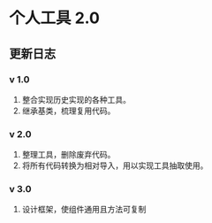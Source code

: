 # 个人工具 2.0

## 更新日志

### v 1.0

1. 整合实现历史实现的各种工具。
2. 继承基类，梳理复用代码。

### v 2.0

1. 整理工具，删除废弃代码。
2. 将所有代码转换为相对导入，用以实现工具抽取使用。


### v 3.0

1. 设计框架，使组件通用且方法可复制
